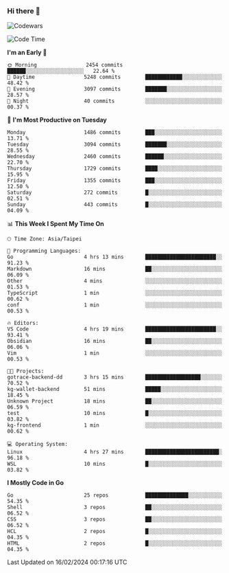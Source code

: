 ### Hi there 👋

![Codewars](https://www.codewars.com/users/omegaatt36/badges/small)

<!--START_SECTION:waka-->
![Code Time](http://img.shields.io/badge/Code%20Time-2%2C160%20hrs%208%20mins-blue)

**I'm an Early 🐤** 

```text
🌞 Morning                2454 commits        ██████░░░░░░░░░░░░░░░░░░░   22.64 % 
🌆 Daytime                5248 commits        ████████████░░░░░░░░░░░░░   48.42 % 
🌃 Evening                3097 commits        ███████░░░░░░░░░░░░░░░░░░   28.57 % 
🌙 Night                  40 commits          ░░░░░░░░░░░░░░░░░░░░░░░░░   00.37 % 
```
📅 **I'm Most Productive on Tuesday** 

```text
Monday                   1486 commits        ███░░░░░░░░░░░░░░░░░░░░░░   13.71 % 
Tuesday                  3094 commits        ███████░░░░░░░░░░░░░░░░░░   28.55 % 
Wednesday                2460 commits        ██████░░░░░░░░░░░░░░░░░░░   22.70 % 
Thursday                 1729 commits        ████░░░░░░░░░░░░░░░░░░░░░   15.95 % 
Friday                   1355 commits        ███░░░░░░░░░░░░░░░░░░░░░░   12.50 % 
Saturday                 272 commits         █░░░░░░░░░░░░░░░░░░░░░░░░   02.51 % 
Sunday                   443 commits         █░░░░░░░░░░░░░░░░░░░░░░░░   04.09 % 
```


📊 **This Week I Spent My Time On** 

```text
🕑︎ Time Zone: Asia/Taipei

💬 Programming Languages: 
Go                       4 hrs 13 mins       ███████████████████████░░   91.23 % 
Markdown                 16 mins             ██░░░░░░░░░░░░░░░░░░░░░░░   06.09 % 
Other                    4 mins              ░░░░░░░░░░░░░░░░░░░░░░░░░   01.53 % 
TypeScript               1 min               ░░░░░░░░░░░░░░░░░░░░░░░░░   00.62 % 
conf                     1 min               ░░░░░░░░░░░░░░░░░░░░░░░░░   00.53 % 

🔥 Editors: 
VS Code                  4 hrs 19 mins       ███████████████████████░░   93.41 % 
Obsidian                 16 mins             ██░░░░░░░░░░░░░░░░░░░░░░░   06.06 % 
Vim                      1 min               ░░░░░░░░░░░░░░░░░░░░░░░░░   00.53 % 

🐱‍💻 Projects: 
gotrace-backend-dd       3 hrs 15 mins       ██████████████████░░░░░░░   70.52 % 
kg-wallet-backend        51 mins             █████░░░░░░░░░░░░░░░░░░░░   18.45 % 
Unknown Project          18 mins             ██░░░░░░░░░░░░░░░░░░░░░░░   06.59 % 
test                     10 mins             █░░░░░░░░░░░░░░░░░░░░░░░░   03.82 % 
kg-frontend              1 min               ░░░░░░░░░░░░░░░░░░░░░░░░░   00.62 % 

💻 Operating System: 
Linux                    4 hrs 27 mins       ████████████████████████░   96.18 % 
WSL                      10 mins             █░░░░░░░░░░░░░░░░░░░░░░░░   03.82 % 
```

**I Mostly Code in Go** 

```text
Go                       25 repos            ██████████████░░░░░░░░░░░   54.35 % 
Shell                    3 repos             ██░░░░░░░░░░░░░░░░░░░░░░░   06.52 % 
CSS                      3 repos             ██░░░░░░░░░░░░░░░░░░░░░░░   06.52 % 
HCL                      2 repos             █░░░░░░░░░░░░░░░░░░░░░░░░   04.35 % 
HTML                     2 repos             █░░░░░░░░░░░░░░░░░░░░░░░░   04.35 % 
```




 Last Updated on 16/02/2024 00:17:16 UTC
<!--END_SECTION:waka-->

<!--
**omegaatt36/omegaatt36** is a ✨ _special_ ✨ repository because its `README.md` (this file) appears on your GitHub profile.

Here are some ideas to get you started:

- 🔭 I’m currently working on ...
- 🌱 I’m currently learning ...
- 👯 I’m looking to collaborate on ...
- 🤔 I’m looking for help with ...
- 💬 Ask me about ...
- 📫 How to reach me: ...
- 😄 Pronouns: ...
- ⚡ Fun fact: ...
-->
